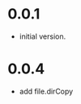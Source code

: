 
0.0.1
==================
  - initial version.

0.0.4
==================
  - add file.dirCopy
  



